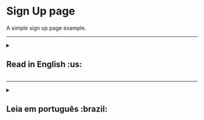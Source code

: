 <h1>Sign Up page</h1>
A simple sign up page example.

***

<details>
  <summary><h2>Read in English :us:</h2></summary><br />
  <h3><a href="https://celso-rodrigo.github.io/sign-up-page/">Take a look at the project!</a></h3>
  <h3>About</h3>
  <p>This is a sign in application where you need to properly fill the form in order to proceed.</p>
  <p>Validations:</p>
  <ul>
    <li>Email must have a valid format</li>
    <li>Username must be alphanumeric with a minimum of 3 character and a maximum of 15.</li>
    <li>Password must be have minimum of 3 character and a maximum of 15.</li>
    <li>Password can only include "@$!%*#?&^_-" as special characters.</li>
    <li>Password must include numbers, uppercase and lowercase characters</li>
    <li>You have to agree with the terms and conditions.</li>
		<li>All validations above must be true in order to sign in.</li>
  </ul>  
 
  <br/>
 
  <h3>Installation guide</h3> 
  <ol>
    <li>
      <p>Clone the repository</p>
      <pre>git clone git@github.com:celso-rodrigo/sign-up-page.git</pre>
    </li>
    <li>
      <p>Open the repository folder</p>
    </li>
    <li>
      <p>Install NPM packages</p>
      <pre>npm install</pre>
    </li>
    <li>
      <p>Start the project</p>
      <pre>npm start</pre>
    </li>
  </ol>
</details>

***

<details>
<summary><h2>Leia em português :brazil:</h2></summary><br />
  <h3><a href="https://celso-rodrigo.github.io/sign-up-page/">Dê uma olhada no projeto!</a></h3>
  <h3>Sobre</h3>
  <p>Está é uma aplicação que simula um cadastro onde você precisa preencher corretamente todos os campos.</p>
  <p>Validações:</p>
  <ul>
    <li>Email precisa estar em um formato válido.</li>
    <li>Nome de usuário precisa ser alfanumérico com no mínimo de 3 e no máximo de 15 caracteres</li>
    <li>Senha precisa ter no mínimo de 3 e no máximo de 15 caracteres</li>
    <li>Senha pode possuir apenas "@$!%*#?&^_-" como caracteres especiais.</li>
    <li>Senha precisa incluir números, letras maiúsculas e minúsculas.</li>
    <li>Você precisa concordar com os termos e condições.</li>
    <li>Todas as validações precisam ser verdadeiras para cadastrar-se com sucesso.</li>
  </ul>  
 
  <br/>
 
  <h3>Guia de instalação</h3> 
  <ol>
    <li>
      <p>Clone o repositório</p>
			<pre>git clone git@github.com:celso-rodrigo/sign-up-page.git</pre>
    </li>
    <li>
      <p>Abra a pasta do repositório</p>
    </li>
    <li>
      <p>Instale as dependências</p>
      <pre>npm install</pre>
    </li>
    <li>
      <p>Inicie o projetot</p>
      <pre>npm start</pre>
    </li>
  </ol>
</details>
